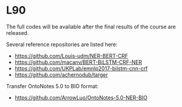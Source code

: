 # L90

The full codes will be available after the final results of the course are released. 

Several reference repositories are listed here: 

- https://github.com/Louis-udm/NER-BERT-CRF
- https://github.com/macanv/BERT-BiLSTM-CRF-NER
- https://github.com/UKPLab/emnlp2017-bilstm-cnn-crf
- https://github.com/achernodub/targer

Transfer OntoNotes 5.0 to BIO format:
- https://github.com/ArrowLuo/OntoNotes-5.0-NER-BIO

